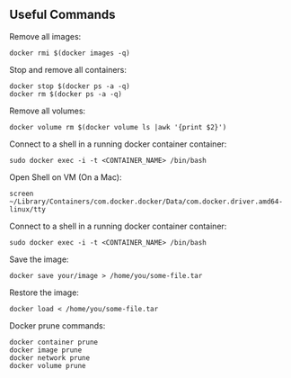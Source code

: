 ## Useful Commands

Remove all images:

    docker rmi $(docker images -q)

Stop and remove all containers:

    docker stop $(docker ps -a -q)
    docker rm $(docker ps -a -q)

Remove all volumes:

    docker volume rm $(docker volume ls |awk '{print $2}')

Connect to a shell in a running docker container container:

    sudo docker exec -i -t <CONTAINER_NAME> /bin/bash

Open Shell on VM (On a Mac):

    screen ~/Library/Containers/com.docker.docker/Data/com.docker.driver.amd64-linux/tty

Connect to a shell in a running docker container container:

    sudo docker exec -i -t <CONTAINER_NAME> /bin/bash

Save the image:

    docker save your/image > /home/you/some-file.tar

Restore the image:

    docker load < /home/you/some-file.tar

Docker prune commands:
    
    docker container prune
    docker image prune
    docker network prune
    docker volume prune
